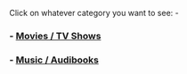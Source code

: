 <!-- # Index -->

Click on whatever category you want to see: -

### - [Movies / TV Shows](/links/TV/links.html)
### - [Music / Audibooks](/links/music/links.html)



